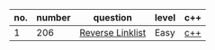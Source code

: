 |no.|number|question|level|c++|
|---|---|---|---|---|
|1|206|[Reverse Linklist](https://leetcode.com/problems/reverse-linked-list/)|Easy|[c++]()|



